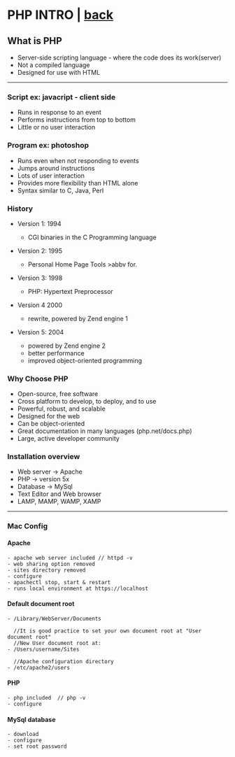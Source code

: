 # PHP INTRO | [back](https://github.com/stefan22/phpIntro)

## What is PHP

- Server-side scripting language - where the code does its work(server)
- Not a compiled language
- Designed for use with HTML

------

### Script ex: javacript - client side

- Runs in response to an event
- Performs instructions from top to bottom
- Little or no user interaction


### Program ex: photoshop

- Runs even when not responding to events
- Jumps around instructions
- Lots of user interaction
- Provides more flexibility than HTML alone
- Syntax similar to C, Java, Perl


### History

- Version 1: 1994
	- CGI binaries in the C Programming language

- Version 2: 1995
	- Personal Home Page Tools >abbv for.

- Version 3: 1998
	- PHP: Hypertext Preprocessor

- Version 4 2000
	- rewrite, powered by Zend engine 1

- Version 5: 2004
	- powered by Zend engine 2
	- better performance
	- improved object-oriented programming


### Why Choose PHP

- Open-source, free software
- Cross platform to develop, to deploy, and to use
- Powerful, robust, and scalable
- Designed for the web
- Can be object-oriented
- Great documentation in many languages (php.net/docs.php)
- Large, active developer community

### Installation overview

- Web server -> Apache
- PHP -> version 5x
- Database -> MySql
- Text Editor and Web browser
- LAMP, MAMP, WAMP, XAMP

---

### Mac Config

#### Apache	
	- apache web server included // httpd -v
	- web sharing option removed
	- sites directory removed
	- configure
	- apachectl stop, start & restart
	- runs local environment at https://localhost

#### Default document root
	- /Library/WebServer/Documents
	  
	  //It is good practice to set your own document root at "User document root"
	  //New User document root at:
	- /Users/username/Sites

	  //Apache configuration directory
	- /etc/apache2/users	





#### PHP
	- php included  // php -v
	- configure

#### MySql database
	- download 
	- configure
	- set root password	




























